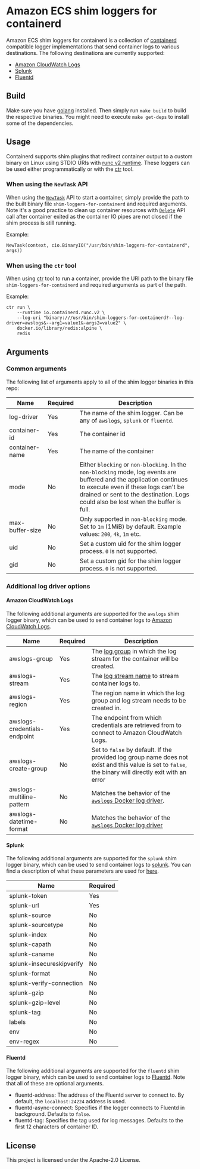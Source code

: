 # Amazon ECS shim loggers for containerd
Amazon ECS shim loggers for containerd is a collection of [containerd](https://github.com/containerd/containerd) compatible logger
implementations that send container logs to various destinations. The following destinations are currently supported:
* [Amazon CloudWatch Logs](https://docs.aws.amazon.com/AmazonCloudWatch/latest/logs/WhatIsCloudWatchLogs.html)
* [Splunk](https://www.splunk.com/en_us/central-log-management.html)
* [Fluentd](http://www.fluentd.org/)

## Build
Make sure you have [golang](https://golang.org) installed. Then simply run `make build` to build the respective binaries. You might need to execute `make get-deps` to install some of the dependencies.

## Usage
Containerd supports shim plugins that redirect container output to a custom binary on Linux using STDIO URIs with
[runc v2 runtime](https://github.com/containerd/containerd/tree/release/1.3/runtime/v2). These loggers can be used
either programmatically or with the [ctr](https://github.com/projectatomic/containerd/blob/master/docs/cli.md) tool.

### When using the `NewTask` API
When using the [`NewTask`](https://github.com/containerd/containerd/blob/release/1.3/container.go#L208) API
to start a container, simply provide the path to the built binary file `shim-loggers-for-containerd` and required
arguments. Note it's a good practice to clean up container resources with
[`Delete`](https://github.com/containerd/containerd/blob/release/1.3/task.go#L287) API call after container exited
as the container IO pipes are not closed if the shim process is still running.

Example:
```
NewTask(context, cio.BinaryIO("/usr/bin/shim-loggers-for-containerd", args))
```

### When using the `ctr` tool
When using [ctr](https://github.com/projectatomic/containerd/blob/master/docs/cli.md) tool to run
a container, provide the URI path to the binary file `shim-loggers-for-containerd` and required arguments as part of
the path.

Example:
```
ctr run \
    --runtime io.containerd.runc.v2 \
    --log-uri "binary:///usr/bin/shim-loggers-for-containerd?--log-driver=awslogs&--arg1=value1&-args2=value2" \
    docker.io/library/redis:alpine \
    redis
```

## Arguments

### Common arguments
The following list of arguments apply to all of the shim logger binaries in this repo:

|Name|Required|Description|
|-|-|-|
| log-driver | Yes | The name of the shim logger. Can be any of `awslogs`, `splunk` or `fluentd`. |
| container-id | Yes | The container id |
| container-name | Yes | The name of the container |
| mode | No | Either `blocking` or `non-blocking`. In the `non-blocking` mode, log events are buffered and the application continues to execute even if these logs can't be drained or sent to the destination. Logs could also be lost when the buffer is full. |
| max-buffer-size | No | Only supported in `non-blocking` mode. Set to `1m` (1MiB) by default. Example values: `200`, `4k`, `1m` etc. |
| uid | No | Set a custom uid for the shim logger process. `0` is not supported. |
| gid | No | Set a custom gid for the shim logger process. `0` is not supported. |


### Additional log driver options
#### Amazon CloudWatch Logs
The following additional arguments are supported for the `awslogs` shim logger binary, which can be used to send container logs to [Amazon CloudWatch Logs](https://docs.aws.amazon.com/AmazonCloudWatch/latest/logs/WhatIsCloudWatchLogs.html).

|Name|Required|Description|
|-|-|-|
| awslogs-group | Yes | The [log group](https://docs.aws.amazon.com/AmazonCloudWatch/latest/logs/CloudWatchLogsConcepts.html) in which the log stream for the container will be created.|
| awslogs-stream | Yes | The [log stream name](https://docs.aws.amazon.com/AmazonCloudWatch/latest/logs/CloudWatchLogsConcepts.html) to stream container logs to. |
| awslogs-region | Yes | The region name in which the log group and log stream needs to be created in.|
| awslogs-credentials-endpoint | Yes | The endpoint from which credentials are retrieved from to connect to Amazon CloudWatch Logs.|
| awslogs-create-group | No | Set to `false` by default. If the provided log group name does not exist and this value is set to `false`, the binary will directly exit with an error|
| awslogs-multiline-pattern | No | Matches the behavior of the [`awslogs` Docker log driver](https://docs.docker.com/config/containers/logging/awslogs/#amazon-cloudwatch-logs-options#awslogs-multiline-pattern).|
| awslogs-datetime-format | No | Matches the behavior of the [`awslogs` Docker log driver](https://docs.docker.com/config/containers/logging/awslogs/#amazon-cloudwatch-logs-options#awslogs-datetime-format)|

#### Splunk
The following additional arguments are supported for the `splunk` shim logger binary, which can be used to send container logs to [splunk](https://www.splunk.com/en_us/central-log-management.html).
You can find a description of what these parameters are used for [here](https://docs.docker.com/config/containers/logging/splunk/).

|Name|Required|
|-|-|
| splunk-token | Yes |
| splunk-url | Yes |
| splunk-source | No |
| splunk-sourcetype | No |
| splunk-index | No |
| splunk-capath | No |
| splunk-caname | No |
| splunk-insecureskipverify | No |
| splunk-format | No |
| splunk-verify-connection | No |
| splunk-gzip | No |
| splunk-gzip-level | No |
| splunk-tag | No |
| labels | No |
| env | No |
| env-regex | No |

#### Fluentd
The following additional arguments are supported for the `fluentd` shim logger binary, which can be used to send container logs to  [Fluentd](https://www.fluentd.org). Note that all of these are optional arguments.
* fluentd-address: The address of the Fluentd server to connect to. By default, the `localhost:24224` address is used.
* fluentd-async-connect: Specifies if the logger connects to Fluentd in background. Defaults to `false`.
* fluentd-tag: Specifies the tag used for log messages. Defaults to the first 12 characters of container ID.

## License

This project is licensed under the Apache-2.0 License.

